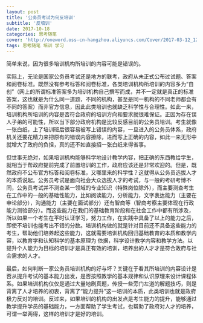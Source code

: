 ```yaml
---
layout: post
title: '公务员考试为何反培训'
subtitle: '反培训'
date: 2017-10-18
categories: 思考随笔
cover: 'http://oneword.oss-cn-hangzhou.aliyuncs.com/Cover/2017-03-12_12-57-52.jpg?Expires=1508216325&OSSAccessKeyId=TMP.AQEBRAJDaKsoMkQRxF0XlSXxxyIR4IDWBg5cZ5BP0G0iAPnA8b7m9XJOAAU-MC4CFQDY0SdQfKMbeTjIJIfwGaIw_-DPlAIVAN5T1aEJgaSR1m9WfZl-YpqWpEYS&Signature=%2FqUakiGtXhZzEd8BOMVbnqCBa2o%3D'
tags: 思考随笔 培训 学习 
---
```


简单来说，因为很多培训机构所培训的内容可能是错误的。

实际上，无论是国家公务员考试还是地方的联考，政府从未正式公布过试题、答案和阅卷标准。既然没有参考标答和阅卷标准，各类培训机构所培训的内容多为“自创”（网上的所谓标准答案多为培训机构自己撰写而成，并不一定就是真正的标准答案，这也就是为什么同一道题，不同的机构，甚至是同一机构的不同老师都会有不同的答案）而非官方信息，因此此类培训也就缺乏科学性与合理性。如此一来，培训机构所培训的内容是否符合政府的培训方向和要求就很难保证。正因为存在误人子弟的可能性，所以当下部分政府机构是比较反感目前的公务员培训。考生就像一张白纸，上了培训班后很容易被写上错误的内容，一旦进入的公务员体系，政府机关还要花精力来把原有的错误内容擦除，进而写上正确的内容，如此一来无形中就增大了政府的负担，真的还不如直接招一张白纸来得省事。

但世事无绝对，如果培训机构能够科学地设计教学内容，把正确的东西教给学生，就相当于帮政府提前完成了前置培训的工作，政府应该还是非常欢迎的。但是，既然政府不公布官方标答和阅卷标准，又哪里来的科学性？这就得从公务员选拔人才的本质说起。公务员考试是面向社会大众选拔人才的考试，与一般的考研考博不同，公务员考试并不测查某一领域的专业知识（特殊岗位除外），而主要测查考生在工作中的一般的基础性能力，比如阅读能力，分析能力，文字表达能力（主要在申论部分），沟通能力（主要在面试部分）还有智商等（智商考察主要体现在行政能力测验部分）。而这些能力在我们的基础教育阶段和在社会工作中都有所涉及，所以如果一个考生在平时认证学习，努力工作，在实践中具备了以上的能力之后，即使不培训也能考出不错的分数。培训机构做的就是针对目前还不具备这些能力的考生，帮助他们培养起这些能力，这就需要培训机构回归基础教育的本质和教学内容，以教育学和认知科学的基本原理为 依据，科学设计教学内容和教学方法。以提升个人能力为目标的培训才是真正有效的培训，培养出的人才才是符合政府与社会需求的人才。

最后，如何判断一家公务员培训机构的好与坏？关键在于看其所培训的内容设计是否从提升考试的基本能力出发，是否按照教学的基本规律和认识原理来设计课程体系。如果培训机构仅仅是通过大量地刷真题，传授一些旁门左道的解题技巧，则是背离了人才培养的初衷，背离了“能力提升”这一培训的本质，此类培训也就是政府极力反对的培训。反过来，如果培训的机构的出发点是考生能力的提升，能够通过教学提升学员的基础能力，一方面帮助了学生考试，也帮助了政府对人才的培养，可谓一举两得，这样的培训才是好的培训。
